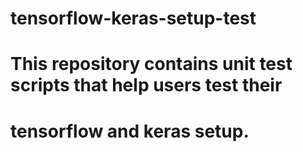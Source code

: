 # tensorflow-keras-setup-test

# This repository contains unit test scripts that help users test their 
# tensorflow and keras setup.
